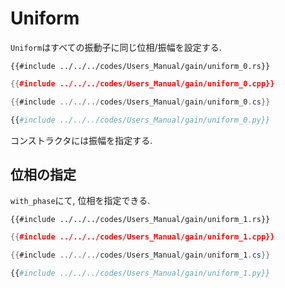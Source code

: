 # Uniform

`Uniform`はすべての振動子に同じ位相/振幅を設定する.

```rust,edition2021
{{#include ../../../codes/Users_Manual/gain/uniform_0.rs}}
```

```cpp
{{#include ../../../codes/Users_Manual/gain/uniform_0.cpp}}
```

```cs
{{#include ../../../codes/Users_Manual/gain/uniform_0.cs}}
```

```python
{{#include ../../../codes/Users_Manual/gain/uniform_0.py}}
```

コンストラクタには振幅を指定する.

## 位相の指定

`with_phase`にて, 位相を指定できる.

```rust,edition2021
{{#include ../../../codes/Users_Manual/gain/uniform_1.rs}}
```

```cpp
{{#include ../../../codes/Users_Manual/gain/uniform_1.cpp}}
```

```cs
{{#include ../../../codes/Users_Manual/gain/uniform_1.cs}}
```

```python
{{#include ../../../codes/Users_Manual/gain/uniform_1.py}}
```
